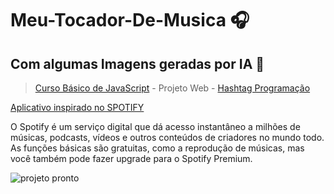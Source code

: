 # Meu-Tocador-De-Musica 🎧

## Com algumas Imagens geradas por IA 🤖

> [Curso Básico de JavaScript](https://youtu.be/rmNMBjse-m0?si=X7f3a7ZWVGr88WXG) - Projeto Web - [Hashtag Programação](https://www.youtube.com/@HashtagProgramacao)

[Aplicativo inspirado no SPOTIFY](https://support.spotify.com/br-pt/article/what-is-spotify)

O Spotify é um serviço digital que dá acesso instantâneo a milhões de músicas, podcasts, vídeos e outros conteúdos de criadores no mundo todo. As funções básicas são gratuitas, como a reprodução de músicas, mas você também pode fazer upgrade para o Spotify Premium.

![projeto pronto](https://github.com/jmtannus/Tocador-De-Musica/assets/61756665/e043ac6d-d0af-4ff4-b8c1-c7e801ba3d69)

